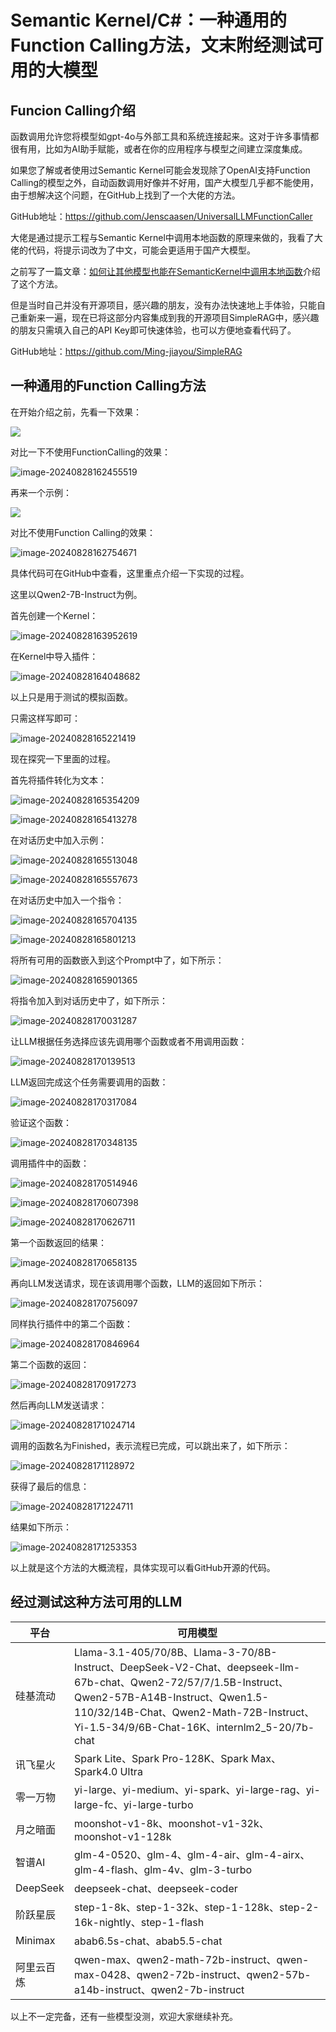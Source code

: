 # Semantic Kernel/C#：一种通用的Function Calling方法，文末附经测试可用的大模型

## Funcion Calling介绍

函数调用允许您将模型如gpt-4o与外部工具和系统连接起来。这对于许多事情都很有用，比如为AI助手赋能，或者在你的应用程序与模型之间建立深度集成。

如果您了解或者使用过Semantic Kernel可能会发现除了OpenAI支持Function Calling的模型之外，自动函数调用好像并不好用，国产大模型几乎都不能使用，由于想解决这个问题，在GitHub上找到了一个大佬的方法。

GitHub地址：https://github.com/Jenscaasen/UniversalLLMFunctionCaller

大佬是通过提示工程与Semantic Kernel中调用本地函数的原理来做的，我看了大佬的代码，将提示词改为了中文，可能会更适用于国产大模型。

之前写了一篇文章：[如何让其他模型也能在SemanticKernel中调用本地函数](https://mp.weixin.qq.com/s/swPPTyIJa-2OJcyycBVJNQ)介绍了这个方法。

但是当时自己并没有开源项目，感兴趣的朋友，没有办法快速地上手体验，只能自己重新来一遍，现在已将这部分内容集成到我的开源项目SimpleRAG中，感兴趣的朋友只需填入自己的API Key即可快速体验，也可以方便地查看代码了。

GitHub地址：https://github.com/Ming-jiayou/SimpleRAG

## 一种通用的Function Calling方法

在开始介绍之前，先看一下效果：

![](https://mingupupup.oss-cn-wuhan-lr.aliyuncs.com/imgs/image-20240828162408978.png)

对比一下不使用FunctionCalling的效果：

![image-20240828162455519](https://mingupupup.oss-cn-wuhan-lr.aliyuncs.com/imgs/image-20240828162455519.png)

再来一个示例：

![](https://mingupupup.oss-cn-wuhan-lr.aliyuncs.com/imgs/image-20240828162633560.png)

对比不使用Function Calling的效果：

![image-20240828162754671](https://mingupupup.oss-cn-wuhan-lr.aliyuncs.com/imgs/image-20240828162754671.png)

具体代码可在GitHub中查看，这里重点介绍一下实现的过程。

这里以Qwen2-7B-Instruct为例。

首先创建一个Kernel：

![image-20240828163952619](https://mingupupup.oss-cn-wuhan-lr.aliyuncs.com/imgs/image-20240828163952619.png)

在Kernel中导入插件：

![image-20240828164048682](https://mingupupup.oss-cn-wuhan-lr.aliyuncs.com/imgs/image-20240828164048682.png)

以上只是用于测试的模拟函数。

只需这样写即可：

![image-20240828165221419](https://mingupupup.oss-cn-wuhan-lr.aliyuncs.com/imgs/image-20240828165221419.png)

现在探究一下里面的过程。

首先将插件转化为文本：

![image-20240828165354209](https://mingupupup.oss-cn-wuhan-lr.aliyuncs.com/imgs/image-20240828165354209.png)

![image-20240828165413278](https://mingupupup.oss-cn-wuhan-lr.aliyuncs.com/imgs/image-20240828165413278.png)

在对话历史中加入示例：

![image-20240828165513048](https://mingupupup.oss-cn-wuhan-lr.aliyuncs.com/imgs/image-20240828165513048.png)

![image-20240828165557673](https://mingupupup.oss-cn-wuhan-lr.aliyuncs.com/imgs/image-20240828165557673.png)

在对话历史中加入一个指令：

![image-20240828165704135](https://mingupupup.oss-cn-wuhan-lr.aliyuncs.com/imgs/image-20240828165704135.png)

![image-20240828165801213](https://mingupupup.oss-cn-wuhan-lr.aliyuncs.com/imgs/image-20240828165801213.png)

将所有可用的函数嵌入到这个Prompt中了，如下所示：

![image-20240828165901365](https://mingupupup.oss-cn-wuhan-lr.aliyuncs.com/imgs/image-20240828165901365.png)

将指令加入到对话历史中了，如下所示：

![image-20240828170031287](https://mingupupup.oss-cn-wuhan-lr.aliyuncs.com/imgs/image-20240828170031287.png)

让LLM根据任务选择应该先调用哪个函数或者不用调用函数：

![image-20240828170139513](https://mingupupup.oss-cn-wuhan-lr.aliyuncs.com/imgs/image-20240828170139513.png)

LLM返回完成这个任务需要调用的函数：

![image-20240828170317084](https://mingupupup.oss-cn-wuhan-lr.aliyuncs.com/imgs/image-20240828170317084.png)

验证这个函数：

![image-20240828170348135](https://mingupupup.oss-cn-wuhan-lr.aliyuncs.com/imgs/image-20240828170348135.png)

调用插件中的函数：

![image-20240828170514946](https://mingupupup.oss-cn-wuhan-lr.aliyuncs.com/imgs/image-20240828170514946.png)

![image-20240828170607398](https://mingupupup.oss-cn-wuhan-lr.aliyuncs.com/imgs/image-20240828170607398.png)

![image-20240828170626711](https://mingupupup.oss-cn-wuhan-lr.aliyuncs.com/imgs/image-20240828170626711.png)

第一个函数返回的结果：

![image-20240828170658135](https://mingupupup.oss-cn-wuhan-lr.aliyuncs.com/imgs/image-20240828170658135.png)

再向LLM发送请求，现在该调用哪个函数，LLM的返回如下所示：

![image-20240828170756097](https://mingupupup.oss-cn-wuhan-lr.aliyuncs.com/imgs/image-20240828170756097.png)

同样执行插件中的第二个函数：

![image-20240828170846964](https://mingupupup.oss-cn-wuhan-lr.aliyuncs.com/imgs/image-20240828170846964.png)

第二个函数的返回：

![image-20240828170917273](https://mingupupup.oss-cn-wuhan-lr.aliyuncs.com/imgs/image-20240828170917273.png)

然后再向LLM发送请求：

![image-20240828171024714](https://mingupupup.oss-cn-wuhan-lr.aliyuncs.com/imgs/image-20240828171024714.png)

调用的函数名为Finished，表示流程已完成，可以跳出来了，如下所示：

![image-20240828171128972](https://mingupupup.oss-cn-wuhan-lr.aliyuncs.com/imgs/image-20240828171128972.png)

获得了最后的信息：

![image-20240828171224711](https://mingupupup.oss-cn-wuhan-lr.aliyuncs.com/imgs/image-20240828171224711.png)

结果如下所示：

![image-20240828171253353](https://mingupupup.oss-cn-wuhan-lr.aliyuncs.com/imgs/image-20240828171253353.png)

以上就是这个方法的大概流程，具体实现可以看GitHub开源的代码。

## 经过测试这种方法可用的LLM

| 平台       | 可用模型                                                     |
| ---------- | ------------------------------------------------------------ |
| 硅基流动   | Llama-3.1-405/70/8B、Llama-3-70/8B-Instruct、DeepSeek-V2-Chat、deepseek-llm-67b-chat、Qwen2-72/57/7/1.5B-Instruct、Qwen2-57B-A14B-Instruct、Qwen1.5-110/32/14B-Chat、Qwen2-Math-72B-Instruct、Yi-1.5-34/9/6B-Chat-16K、internlm2_5-20/7b-chat |
| 讯飞星火   | Spark Lite、Spark Pro-128K、Spark Max、Spark4.0 Ultra        |
| 零一万物   | yi-large、yi-medium、yi-spark、yi-large-rag、yi-large-fc、yi-large-turbo |
| 月之暗面   | moonshot-v1-8k、moonshot-v1-32k、moonshot-v1-128k            |
| 智谱AI     | glm-4-0520、glm-4、glm-4-air、glm-4-airx、glm-4-flash、glm-4v、glm-3-turbo |
| DeepSeek   | deepseek-chat、deepseek-coder                                |
| 阶跃星辰   | step-1-8k、step-1-32k、step-1-128k、step-2-16k-nightly、step-1-flash |
| Minimax    | abab6.5s-chat、abab5.5-chat                                  |
| 阿里云百炼 | qwen-max、qwen2-math-72b-instruct、qwen-max-0428、qwen2-72b-instruct、qwen2-57b-a14b-instruct、qwen2-7b-instruct |

以上不一定完备，还有一些模型没测，欢迎大家继续补充。